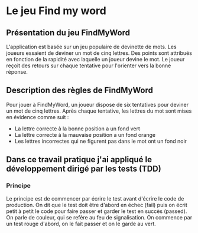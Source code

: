 # Le jeu Find my word
## Présentation du jeu FindMyWord
L'application est basée sur un jeu populaire de devinette de mots. Les joueurs essaient de deviner un mot de cinq lettres. Des points sont attribués en fonction de la rapidité avec laquelle un joueur devine le mot. Le joueur reçoit des retours sur chaque tentative pour l'orienter vers la bonne réponse.

## Description des règles de FindMyWord
Pour jouer à FindMyWord, un joueur dispose de six tentatives pour deviner un mot de cinq lettres. Après chaque tentative, les lettres du mot sont mises en évidence comme suit :

 - La lettre correcte à la bonne position a un fond vert
 - La lettre correcte à la mauvaise position a un fond orange
 - Les lettres incorrectes qui ne figurent pas dans le mot ont un fond noir
## Dans ce travail pratique j'ai appliqué le développement dirigé par les tests (TDD)
### Principe

Le principe est de commencer par écrire le test avant d'écrire le code de production. On dit que le test doit être d'abord en échec (fail) puis on écrit petit à petit le code pour faire passer et garder le test en succès (passed). On parle de couleur, qui se refère au feu de signalisation. On commence par un test rouge d'abord, on le fait passer et on le garde au vert.

